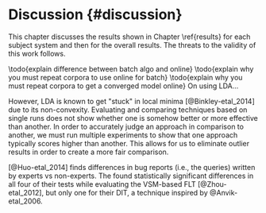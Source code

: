 # Discussion {#discussion}

This chapter discusses the results shown in Chapter \ref{results} for each
subject system and then for the overall results. The threats to the validity
of this work follows.


\todo{explain difference between batch algo and online}
\todo{explain why you must repeat corpora to use online for batch}
\todo{explain why you must repeat corpora to get a converged model online}
On using LDA...

However, LDA is known to get "stuck" in local minima [@Binkley-etal_2014] due
to its non-convexity.  Evaluating and comparing techniques based on single runs
does not show whether one is somehow better or more effective than another.  In
order to accurately judge an approach in comparison to another, we must run
multiple experiments to show that one approach typically scores higher than
another.  This allows for us to eliminate outlier results in order to create a
more fair comparison.


[@Huo-etal_2014] finds differences in bug reports (i.e., the queries) written
by experts vs non-experts.  The found statistically significant differences in
all four of their tests while evaluating the VSM-based FLT [@Zhou-etal_2012],
but only one for their DIT, a technique inspired by @Anvik-etal_2006.
